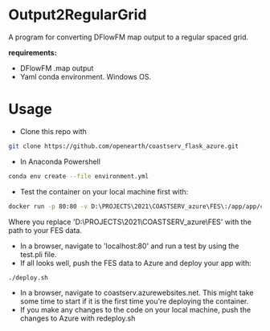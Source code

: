 # Output2RegularGrid
A program for converting DFlowFM map output to a regular spaced grid.


**requirements:**
* DFlowFM .map output
* Yaml conda environment. Windows OS.

# Usage
* Clone this repo with 
```bash
git clone https://github.com/openearth/coastserv_flask_azure.git
```
* In Anaconda Powershell
```bash
conda env create --file environment.yml
```
* Test the container on your local machine first with:
```bash
docker run -p 80:80 -v D:\PROJECTS\2021\COASTSERV_azure\FES\:/app/app/coastserv/static/FES coastserv.azurecr.io/coastserv:v6
```
Where you replace 'D:\PROJECTS\2021\COASTSERV_azure\FES\' with the path to your FES data.
* In a browser, navigate to 'localhost:80' and run a test by using the test.pli file. 
* If all looks well, push the FES data to Azure and deploy your app with:
```bash
./deploy.sh
```
* In a browser, navigate to coastserv.azurewebsites.net. This might take some time to start if it is the first time you're deploying the container.
* If you make any changes to the code on your local machine, push the changes to Azure with redeploy.sh 


